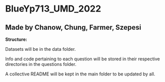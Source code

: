 # BlueYp713_UMD_2022

## Made by Chanow, Chung, Farmer, Szepesi

**Structure:**

Datasets will be in the data folder.

Info and code pertaining to each question will be stored in their respective directories in the questions folder.

A collective README will be kept in the main folder to be updated by all.

